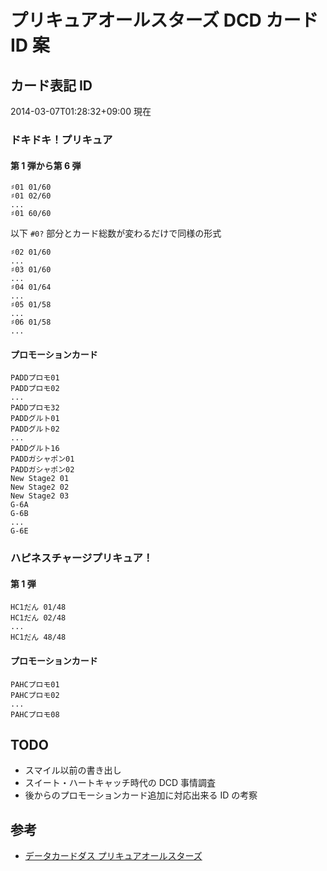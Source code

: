 # プリキュアオールスターズ DCD カード ID 案

## カード表記 ID

2014-03-07T01:28:32+09:00 現在

### ドキドキ！プリキュア

#### 第 1 弾から第 6 弾

```
♯01 01/60
♯01 02/60
...
♯01 60/60
```

以下 `#0?` 部分とカード総数が変わるだけで同様の形式

```
♯02 01/60
...
♯03 01/60
...
♯04 01/64
...
♯05 01/58
...
♯06 01/58
...
```

#### プロモーションカード

```
PADDプロモ01
PADDプロモ02
...
PADDプロモ32
PADDグルト01
PADDグルト02
...
PADDグルト16
PADDガシャポン01
PADDガシャポン02
New Stage2 01
New Stage2 02
New Stage2 03
G-6A
G-6B
...
G-6E
```

### ハピネスチャージプリキュア！

#### 第 1 弾

```
HC1だん 01/48
HC1だん 02/48
...
HC1だん 48/48
```

#### プロモーションカード

```
PAHCプロモ01
PAHCプロモ02
...
PAHCプロモ08
```

## TODO

* スマイル以前の書き出し
* スイート・ハートキャッチ時代の DCD 事情調査
* 後からのプロモーションカード追加に対応出来る ID の考察

## 参考

* [データカードダス プリキュアオールスターズ](http://precure-live.com/allstars/)
